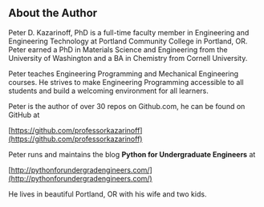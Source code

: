 
## About the Author
Peter D. Kazarinoff, PhD is a full-time faculty member in Engineering and Engineering Technology at Portland Community College in Portland, OR. Peter earned a PhD in Materials Science and Engineering from the University of Washington and a BA in Chemistry from Cornell University.

Peter teaches Engineering Programming and Mechanical Engineering courses. He strives to make Engineering Programming accessible to all students and build a welcoming environment for all learners.

Peter is the author of over 30 repos on Github.com, he can be found on GitHub at 

[https://github.com/professorkazarinoff](https://github.com/professorkazarinoff)

Peter runs and maintains the blog **Python for Undergraduate Engineers** at

[http://pythonforundergradengineers.com/](http://pythonforundergradengineers.com/)

He lives in beautiful Portland, OR with his wife and two kids.
 

